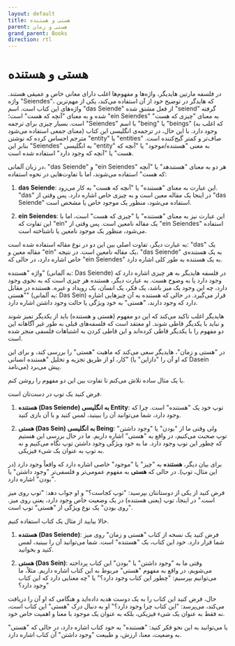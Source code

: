 ```yaml
---
layout: default
title: هستی و هستنده
parent: هستی و زمان
grand_parent: Books
direction: rtl
---
```


# هستی و هستنده
در فلسفه مارتین هایدیگر، واژه‌ها و مفهوم‌ها اغلب دارای معانی خاص و عمیقی هستند.
واژه "Seiendes"، که هایدگر در توضیح خود از آن استفاده می‌کند، یکی از مهم‌ترین واژه‌های این کتاب است. اسم "das Seiende" از فعل مشتق شده "seiend" گرفته شده و به معنای "آنچه که هست" است؛ "ein Seiendes" به معنای "چیزی که هست" است. بسیار چیزی برای ترجمه "Seiendes" با اسم "being" یا "beings" (که اغلب به معنای جمعی استفاده می‌شود) وجود دارد. با این حال، در ترجمه‌ی انگلیسی این کتاب مترجم احساس کرده که نوشتن "entity" یا "entities" صاف‌تر و کمتر گیج‌کننده است. بنابر این "Seiendes" به انگلیسی "entity" به معنی  "هستنده/موجود" یا "آنچه که هست" یا "آنچه که وجود دارد" استفاده شده است.

در زبان آلمانی، "das Seiende" و "ein Seiendes" هر دو به معنای "هستندهد" یا "آنچه که هست" استفاده می‌شوند، اما با تفاوت‌هایی در نحوه استفاده:

1. **das Seiende**: این عبارت به معنای "هستنده" یا "آنچه که هست" به کار می‌رود. "das" در اینجا یک مقاله معین است و به چیزی خاص اشاره دارد. پس وقتی از "das Seiende" استفاده می‌شود، منظور یک موجود خاص یا مشخص است.

2. **ein Seiendes**: این عبارت نیز به معنای "هستنده" یا "چیزی که هست" است، اما با این تفاوت که "ein" یک مقاله نامعین است. پس وقتی از "ein Seiendes" استفاده می‌شود، منظور یک موجود نامعین یا ناشناخته است.

به عبارت دیگر، تفاوت اصلی بین این دو در نوع مقاله استفاده شده است: "das" یک مقاله معین و "ein" یک مقاله نامعین است. در نتیجه، "das Seiende" به یک هستنده‌ی خاص اشاره دارد، در حالی که "ein Seiendes" به یک هستنده‌ به طور کلی اشاره دارد.

واژه "هستنده" (به آلمانی: Das Seiende) در فلسفه هایدیگر به هر چیزی اشاره دارد که وجود دارد یا به وضوح هست. به عبارت دیگر، هستنده هر چیزی است که به نحوی وجود دارد، چه این وجود یک میز باشد، یک فکر، یک انسان، یک رویداد و غیره. هستنده در مقابل "هستی" (به آلمانی: Das Sein) قرار می‌گیرد. در حالی که هستنده به آن چیزهایی اشاره دارد که وجود دارند، "هستی" به خود ویژگی یا حالت وجود داشتن اشاره دارد.

هایدیگر اغلب تاکید می‌کند که این دو مفهوم (هستی و هستنده) باید از یکدیگر تمیز شوند و نباید با یکدیگر قاطی شوند. او معتقد است که فلسفه‌های قبلی به طور غیر آگاهانه این دو مفهوم را با یکدیگر قاطی کرده‌اند و این قاطی کردن به اشتباهات فلسفی منجر شده است.

در "هستی و زمان"، هایدیگر سعی می‌کند که ماهیت "هستی" را بررسی کند، و برای این کار، او از طریق تجزیه و تحلیل "هستنده انسانی" (که او آن را "دازاین" یا Dasein می‌نامد) پیش می‌برد.

با یک مثال ساده تلاش می‌کنم تا تفاوت بین این دو مفهوم را روشن کنم.

فرض کنید یک توپ در دست‌تان است.

1. **هستنده (Das Seiende) به انگلیسی Entity**: توپ خود یک "هستنده" است. چرا که وجود دارد، شما می‌توانید آن را ببینید، لمس کنید و با آن بازی کنید.

2. **هستی (Das Sein) به انگلیسی Being**: ولی وقتی ما از "بودن" یا "وجود داشتن" توپ صحبت می‌کنیم، در واقع به "هستی" اشاره داریم. ما در حال بررسی این هستیم که چطور این توپ وجود دارد. ما به خود ویژگی وجود داشتن توپ نگاه می‌کنیم و نه به توپ به عنوان یک شیء فیزیکی.

برای بیان دیگر، **هستنده** به "چیز" یا "موجود" خاصی اشاره دارد که واقعاً وجود دارد (در این مثال، توپ). در حالی که **هستی** به مفهوم عمومی‌تر و فلسفی‌تر "وجود داشتن" یا "بودن" اشاره دارد.

فرض کنید از یکی از دوستانتان بپرسید: "توپ کجاست؟" و او جواب دهد: "توپ روی میز است." در اینجا، توپ (یعنی هستنده) در یک وضعیت خاص وجود دارد، یعنی روی میز. "روی بودن" یک نوع ویژگی از "هستی" توپ است. 


حالا بیایید از مثال یک کتاب استفاده کنیم.

1. **هستنده (Das Seiende)**: فرض کنید یک نسخه از کتاب "هستی و زمان" روی میز شما قرار دارد. خود این کتاب، یک "هستنده" است. شما می‌توانید آن را ببینید، لمس کنید و بخوانید.

2. **هستی (Das Sein)**: وقتی ما به "وجود داشتن" یا "بودن" این کتاب پرداخته می‌شویم، در واقع به مفهوم "هستی" مربوط به این کتاب اشاره داریم. مثلاً، ما می‌توانیم بپرسیم: "چطور این کتاب وجود دارد؟" یا "چه معنایی دارد که این کتاب وجود دارد؟"

حال، فرض کنید این کتاب را به یک دوست هدیه داده‌اید و هنگامی که او آن را دریافت می‌کند، می‌پرسد: "این کتاب چرا وجود دارد؟" او به دنبال درک "هستی" این کتاب است، نه فقط به عنوان یک شیء فیزیکی، بلکه به عنوان یک موجود با معنا و اهمیت خاص خود.

یا می‌توانید به این نحو فکر کنید: "هستنده" به خود کتاب اشاره دارد، در حالی که "هستی" به وضعیت، معنا، ارزش، و طبیعت "وجود داشتن" آن کتاب اشاره دارد.
